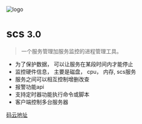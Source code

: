 <!-- _coverpage.md -->

![logo](_media/icon.svg)

# scs <small>3.0</small>

> 一个服务管理加服务监控的进程管理工具。

-  为了保护数据， 可以让服务在某段时间内才能停止
-  监控硬件信息， 主要是磁盘， cpu， 内存,  scs服务  
-  服务之间可以相互控制增删改查  
-  报警功能api  
-  支持定时器功能执行命令或脚本
-  客户端控制多台服务器

<!-- [Windows64下载](https://github.com/hyahm/scs)
[linux64下载](https://github.com/hyahm/scs)
[mac下载](https://github.com/hyahm/scs) -->
[码云地址](https://gitee.com/cander/scs)